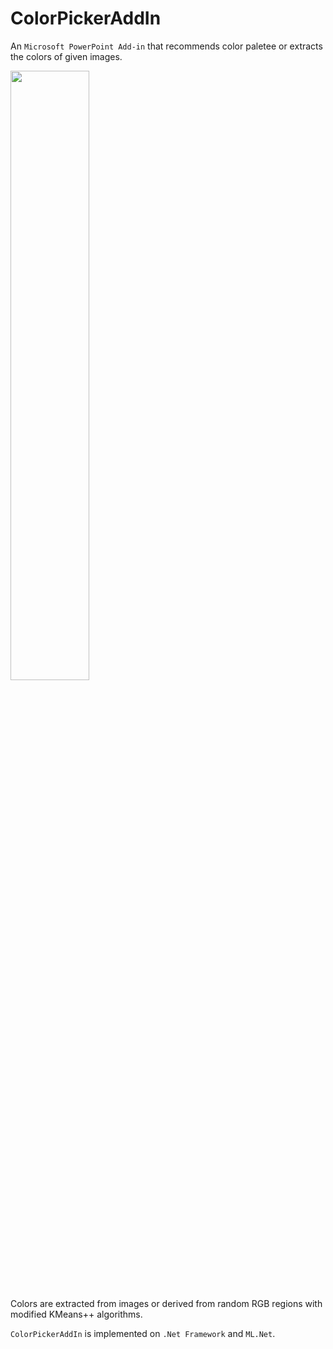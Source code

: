 # ColorPickerAddIn
An `Microsoft PowerPoint Add-in` that recommends color paletee or extracts the colors of given images.

<img src = "https://github.com/circleAhn/ColorPickerAddIn/assets/57866999/6869b9d0-0b47-4c35-8da9-f00b638b1147" width="50%" height="50%">


Colors are extracted from images or derived from random RGB regions with modified KMeans++ algorithms.

`ColorPickerAddIn` is implemented on `.Net Framework` and `ML.Net`.

